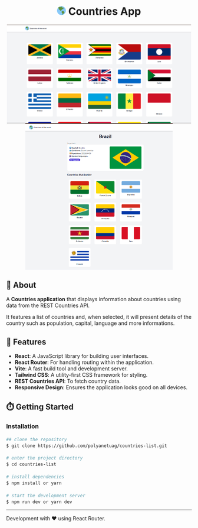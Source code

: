 <h1 align="center">
<img src="public/favicon.ico" alt="planet" width="24" height="24" />
    Countries App
</h1>


<div align="center">
    <img align="center" width='500' src="public/home.png" alt="Countries App Screenshot" />
    <img align="center" width='400' src="public/details.png" alt="Countries App Screenshot" />
   

</div>


## 📝 About
A **Countries application** that displays information about countries using data from the REST Countries API. 

It features a list of countries and, when selected, it will present details of the country such as population, capital, language and more informations.

## 🚀 Features
- **React**: A JavaScript library for building user interfaces.
- **React Router**: For handling routing within the application.
- **Vite**: A fast build tool and development server.
- **Tailwind CSS**: A utility-first CSS framework for styling.
- **REST Countries API**: To fetch country data.
- **Responsive Design**: Ensures the application looks good on all devices.


## ⏱️ Getting Started

### Installation

```bash
## clone the repository
$ git clone https://github.com/polyanetuag/countries-list.git

# enter the project directory
$ cd countries-list

# install dependencies
$ npm install or yarn

# start the development server
$ npm run dev or yarn dev

```



---

Development with ❤️ using React Router.
